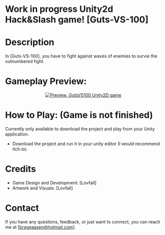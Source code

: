 # Work in progress Unity2d Hack&Slash game! [Guts-VS-100]

# Description
In [Guts-VS-100], you have to fight against waves of enemies to survie the outnumbered fight.

# Gameplay Preview:
<p align="center">
  <a href="https://www.youtube.com/watch?v=-US9Ew3fAXo">
    <img src="https://img.youtube.com/vi/-US9Ew3fAXo/maxresdefault.jpg" alt="Preview, GutsVS100 Unity2D game">
  </a>
</p>

# How to Play: (Game is not finished)
Currently only available to download the project and play from your Unity application.
- Download the project and run it in your unity editor (I would recommend itch.io).

# Credits
- Game Design and Development: [Lovfall]
- Artwork and Visuals: [Lovfall]

# Contact
If you have any questions, feedback, or just want to connect, you can reach me at [brageaasen@hotmail.com].
